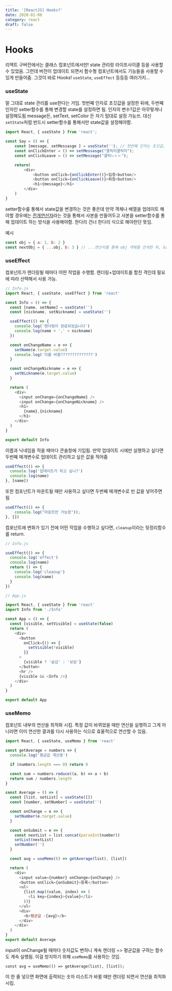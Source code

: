 ```yaml
---
title: '[ReactJS] Hooks?'
date: 2020-01-08
category: react
draft: false
---
```


# Hooks

리액트 구버전에서는 클래스 컴포넌트에서만! state 관리랑 라이프사이클 등을 사용할 수 있었음. 그런데 버전이 업데이트 되면서 함수형 컴포넌트에서도 기능들을 사용할 수 있게 만들어줌. 그것이 바로 Hooks! `useState`, `useEffect` 등등등 여러가지...

### useState

말 그대로 state 관리를 use한다는 거임. 첫번째 인자로 초깃값을 설정한 뒤에, 두번째 인자인 setter함수를 통해 변경할 state를 설정하면 됨. 인자의 변수?값은 아무렇게나 설정해도됨 message든, setText, setColor 든 자기 맘대로 설정 가능쓰. 대신 `setState`처럼 반드시 setter함수를 통해서만 state값을 설정해야함.

```js
import React, { useState } from 'react';

const Say = () => {
    const [message, setMessasge ] = useState(''); // 첫번째 인자는 초깃값, 두번쨰 인자는 setter함수
    const onClickEnter = () => setMessasge("클릭미클릭미");
    const onClickLeave = () => setMessage("클릭ㄴㄴㄴ");

    return(
        <div>
            <button onClick={onClickEnter()}>입장<button/>
            <button onClick={onClickLeave()}>퇴장<button/>
            <h1>{message}</h1>
        </div>
    )
}
```

setter함수를 통해서 state값을 변경하는 것은 좋은데 만약 객체나 배열을 업데이트 해야할 경우에는 [전개연산자](https://poiemaweb.com/es6-extended-parameter-handling#3-spread-%EB%AC%B8%EB%B2%95)라는 것을 통해서 사본을 만들어두고 사본을 setter함수를 통해 업데이트 하는 방식을 사용해야함. 한다리 건너 한다리 식으로 해야한단 뜻임.

예시

```js
const obj = { a: 1, b: 2 }
const nextObj = { ...obj, b: 3 } // ...연산자를 통해 obj 객체를 전개한 뒤, b를 3으로 업데이트 하는 것.
```

### useEffect

컴포넌트가 렌더링될 때마다 어떤 작업을 수행함. 렌더링+업데이트를 합친 격인데 필요에 따라 선택해서 사용 가능.

```js
// Info.js
import React, { useState, useEffect } from 'react'

const Info = () => {
  const [name, setName] = useState('')
  const [nickname, setNickname] = useState('')

  useEffect(() => {
    console.log('렌더링이 완료되었습니다')
    console.log(name + ',' + nickname)
  })

  const onChangeName = e => {
    setName(e.target.value)
    console.log('이름 바뀜??????????????')
  }

  const onChangeNickname = e => {
    setNickname(e.target.value)
  }

  return (
    <div>
      <input onChange={onChangeName} />
      <input onChange={onChangeNickname} />
      <h1>
        {name},{nickname}
      </h1>
    </div>
  )
}

export default Info
```

이름과 닉네임을 적을 때마다 콘솔창에 기입됨. 만약 업데이트 시에만 실행하고 싶다면 두번째 매개변수로 업데이트 관리하고 싶은 값을 적어줌

```js
useEffect(() => {
  console.log('업데이트가 하고 싶니?')
  console.log(name)
}, [name])
```

또한 컴포넌트가 마운트될 때만 사용하고 싶다면 두번째 매개변수로 빈 값을 넣어주면 됨

```js
useEffect(() => {
    console.log("마운트만 가능함"));
}, [])
```

컴포넌트에 변화가 있기 전에 어떤 작업을 수행하고 싶다면, `cleanup`이라는 뒷정리함수를 return.

```js
// Info.js

useEffect(() => {
  console.log('effect')
  console.log(name)
  return () => {
    console.log('cleanup')
    console.log(name)
  }
})
```

```js
// App.js

import React, { useState } from 'react'
import Info from './Info'

const App = () => {
  const [visible, setVisible] = useState(false)
  return (
    <div>
      <button
        onClick={() => {
          setVisible(!visible)
        }}
      >
        {visible ? '숨김' : '보임'}
      </button>
      <hr />
      {visible && <Info />}
    </div>
  )
}

export default App
```

### useMemo

컴포넌트 내부의 연산을 최적화 시킴. 특정 값이 바뀌었을 때만 연산을 실행하고 그게 아니라면 이미 연산한 결과를 다시 사용하는 식으로 효울적으로 연산할 수 있음.

```js
import React, { useState, useMemo } from 'react'

const getAverage = numbers => {
  console.log('평균값 계산중')

  if (numbers.length === 0) return 0

  const sum = numbers.reduce((a, b) => a + b)
  return sum / numbers.length
}

const Average = () => {
  const [list, setList] = useState([])
  const [number, setNumber] = useState('')

  const onChange = e => {
    setNumber(e.target.value)
  }

  const onSubmit = e => {
    const nextList = list.concat(parseInt(number))
    setList(nextList)
    setNumber('')
  }

  const avg = useMemo(() => getAverage(list), [list])

  return (
    <div>
      <input value={number} onChange={onChange} />
      <button onClick={onSubmit}>등록</button>
      <ul>
        {list.map((value, index) => (
          <li key={index}>{value}</li>
        ))}
      </ul>
      <div>
        <b>평균값 :{avg}</b>
      </div>
    </div>
  )
}
export default Average
```

input이 onChange될 때마다 숫자값도 변하니 계속 렌더링 => 평균값을 구하는 함수도 계속 실행됨.
이걸 방지하기 위해 `useMemo`를 사용하는 것임.

```
const avg = useMemo(() => getAverage(list), [list]);
```

이 한 줄 넣으면 화면에 출력되는 숫자 리스트가 바뀔 때만 렌더링 되면서 연산을 최적화 시킴.
